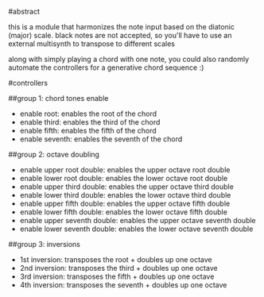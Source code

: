 #abstract

this is a module that harmonizes the note input based on the diatonic (major) scale. black notes are not accepted, so you'll have to use an external multisynth to transpose to different scales

along with simply playing a chord with one note, you could also randomly automate the controllers for a generative chord sequence :)

#controllers

##group 1: chord tones enable

- enable root: enables the root of the chord
- enable third: enables the third of the chord
- enable fifth: enables the fifth of the chord
- enable seventh: enables the seventh of the chord

##group 2: octave doubling

- enable upper root double: enables the upper octave root double
- enable lower root double: enables the lower octave root double
- enable upper third double: enables the upper octave third double
- enable lower third double: enables the lower octave third double
- enable upper fifth double: enables the upper octave fifth double
- enable lower fifth double: enables the lower octave fifth double
- enable upper seventh double: enables the upper octave seventh double
- enable lower seventh double: enables the lower octave seventh double

##group 3: inversions

- 1st inversion: transposes the root + doubles up one octave
- 2nd inversion: transposes the third + doubles up one octave
- 3rd inversion: transposes the fifth + doubles up one octave
- 4th inversion: transposes the seventh + doubles up one octave
